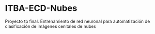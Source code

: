 # ITBA-ECD-Nubes
Proyecto tp final. Entrenamiento de red neuronal para automatización de clasificación de imágenes cenitales de nubes

